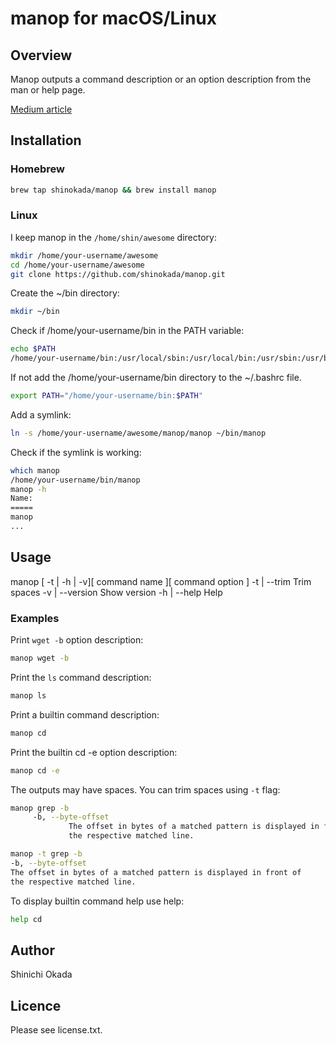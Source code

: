 # manop for macOS/Linux

## Overview

Manop outputs a command description or an option description from the man or help page.

[Medium article](https://medium.com/mkdir-awesome/how-to-use-manop-to-print-only-selected-content-from-the-man-page-11309b9efa38)

## Installation

### Homebrew

```sh
brew tap shinokada/manop && brew install manop
```

### Linux

I keep manop in the `/home/shin/awesome` directory:

```sh
mkdir /home/your-username/awesome
cd /home/your-username/awesome
git clone https://github.com/shinokada/manop.git
```

Create the ~/bin directory:

```sh
mkdir ~/bin
```

Check if /home/your-username/bin in the PATH variable:

```sh
echo $PATH
/home/your-username/bin:/usr/local/sbin:/usr/local/bin:/usr/sbin:/usr/bin:/sbin:/bin:/usr/games:/usr/local/games:/snap/bin
```

If not add the /home/your-username/bin directory to the ~/.bashrc file.

```sh
export PATH="/home/your-username/bin:$PATH"
```

Add a symlink:

```sh
ln -s /home/your-username/awesome/manop/manop ~/bin/manop
```

Check if the symlink is working:

```sh
which manop
/home/your-username/bin/manop
manop -h
Name:
=====
manop
...
```

## Usage

manop [ -t | -h | -v][ command name ][ command option ]
    -t | --trim    Trim spaces
    -v | --version Show version
    -h | --help    Help

### Examples

Print `wget -b` option description:

```sh
manop wget -b
```

Print the `ls` command description:

```sh
manop ls
```

Print a builtin command description:

```sh
manop cd
```

Print the builtin cd -e option description:

```sh
manop cd -e
```

The outputs may have spaces. You can trim spaces using `-t` flag:

```sh
manop grep -b
     -b, --byte-offset
             The offset in bytes of a matched pattern is displayed in front of
             the respective matched line.

manop -t grep -b
-b, --byte-offset
The offset in bytes of a matched pattern is displayed in front of
the respective matched line.
```

To display builtin command help use help:

```sh
help cd
```

## Author

Shinichi Okada

## Licence

Please see license.txt.
